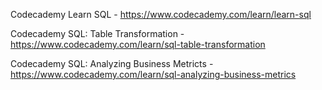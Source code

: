 Codecademy Learn SQL - https://www.codecademy.com/learn/learn-sql

Codecademy SQL: Table Transformation - https://www.codecademy.com/learn/sql-table-transformation

Codecademy SQL: Analyzing Business Metricts - https://www.codecademy.com/learn/sql-analyzing-business-metrics
